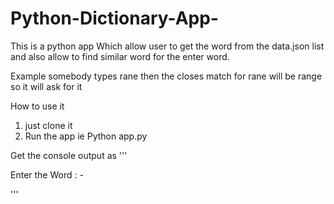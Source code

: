 # Python-Dictionary-App-


This is a python app Which allow user to get the word from the data.json list and also allow to find similar word for the enter word.


Example somebody types rane then the closes match for rane will be range so it will ask for it


How to use it

1) just clone it
2) Run the app ie Python app.py


Get the console output as 
''' 

Enter the Word : -

'''